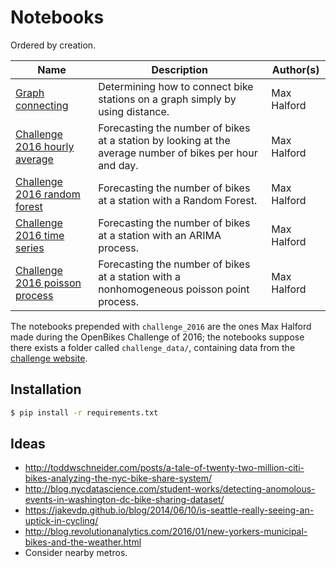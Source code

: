 # Notebooks

Ordered by creation.

| Name                                          | Description                                                                   | Author(s)   |
|-----------------------------------------------|-------------------------------------------------------------------------------|-------------|
| [Graph connecting](graph_connecting.ipynb)    | Determining how to connect bike stations on a graph simply by using distance. | Max Halford |
| [Challenge 2016 hourly average](challenge_2016_hourly_average.ipynb)    | Forecasting the number of bikes at a station by looking at the average number of bikes per hour and day. | Max Halford |
| [Challenge 2016 random forest](challenge_2016_random_forest.ipynb) | Forecasting the number of bikes at a station with a Random Forest. | Max Halford |
| [Challenge 2016 time series](challenge_2016_time_series.ipynb) | Forecasting the number of bikes at a station with an ARIMA process. | Max Halford |
| [Challenge 2016 poisson process](challenge_2016_poisson_process.ipynb) | Forecasting the number of bikes at a station with a nonhomogeneous poisson point process. | Max Halford |

The notebooks prepended with `challenge_2016` are the ones Max Halford made during the OpenBikes Challenge of 2016; the notebooks suppose there exists a folder called `challenge_data/`, containing data from the [challenge website](http://challenge.openbikes.co/).

## Installation

```sh
$ pip install -r requirements.txt
```

## Ideas

- http://toddwschneider.com/posts/a-tale-of-twenty-two-million-citi-bikes-analyzing-the-nyc-bike-share-system/
- http://blog.nycdatascience.com/student-works/detecting-anomolous-events-in-washington-dc-bike-sharing-dataset/
- https://jakevdp.github.io/blog/2014/06/10/is-seattle-really-seeing-an-uptick-in-cycling/
- http://blog.revolutionanalytics.com/2016/01/new-yorkers-municipal-bikes-and-the-weather.html
- Consider nearby metros.
